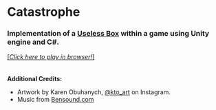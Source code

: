 # Catastrophe
### Implementation of a [Useless Box](https://www.youtube.com/watch?v=aqAUmgE3WyM) within a game using Unity engine and C#.
 [\[_Click here to play in browser!_\]](https://shilpi33x.github.io/Catastrophe/)\
 \
 </br>**Additional Credits:**
 * Artwork by Karen Obuhanych, [@kto_art](https://www.instagram.com/kto_art/) on Instagram.
 * Music from [Bensound.com](https://www.bensound.com/)
